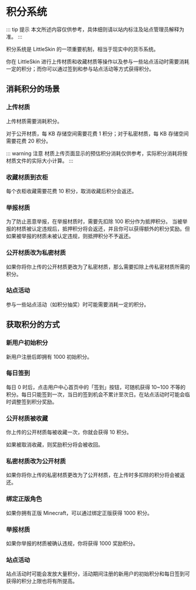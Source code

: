 # 积分系统

::: tip 提示
本文所述内容仅供参考，具体细则请以站内标注及站点管理员解释为准。
:::

积分系统是 LittleSkin 的一项重要机制，相当于现实中的货币系统。

你在 LittleSkin 进行上传材质和收藏材质等操作以及参与一些站点活动时需要消耗一定的积分；而你可以通过签到和参与站点活动等方式获得积分。

## 消耗积分的场景

### 上传材质

上传材质需要消耗积分。

对于公开材质，每 KB 存储空间需要花费 1 积分；对于私密材质，每 KB 存储空间需要花费 20 积分。

::: warning 注意
材质上传页面显示的预估积分消耗仅供参考，实际积分消耗将按材质文件的实际大小计算。
:::

### 收藏材质到衣柜

每个衣柜收藏需要花费 10 积分，取消收藏后积分会返还。

### 举报材质

为了防止恶意举报，在举报材质时，需要先扣除 100 积分作为抵押积分。
当被举报的材质被认定违规后，抵押积分将会返还，并且你可以获得额外的积分奖励。但如果被举报的材质未被认定违规，则抵押积分不予返还。

### 公开材质改为私密材质

如果你将你上传的公开材质更改为了私密材质，那么需要扣除上传私密材质所需的积分。

### 站点活动

参与一些站点活动（如积分抽奖）时可能需要消耗一定的积分。

## 获取积分的方式

### 新用户初始积分

新用户注册后即拥有 1000 初始积分。

### 每日签到

每日 0 时后，点击用户中心首页中的「签到」按钮，可随机获得 10~100 不等的积分。每日只能签到一次，当日的签到机会不累计至次日。在站点活动时可能会临时调整签到积分奖励。

### 公开材质被收藏

你上传的公开材质每被收藏一次，你就会获得 10 积分。

如果被取消收藏，则奖励积分将会被收回。

### 私密材质改为公开材质

如果你将你上传的私密材质更改为了公开材质，在上传时多扣除的积分将会被返还。

### 绑定正版角色

如果你拥有正版 Minecraft，可以通过绑定正版获得 1000 积分。

### 举报材质

如果你举报的材质被确认违规，你将获得 1000 奖励积分。

### 站点活动

站点活动时可能会发放大量积分，活动期间注册的新用户的初始积分和每日签到可获得的积分上限也将有所提高。
